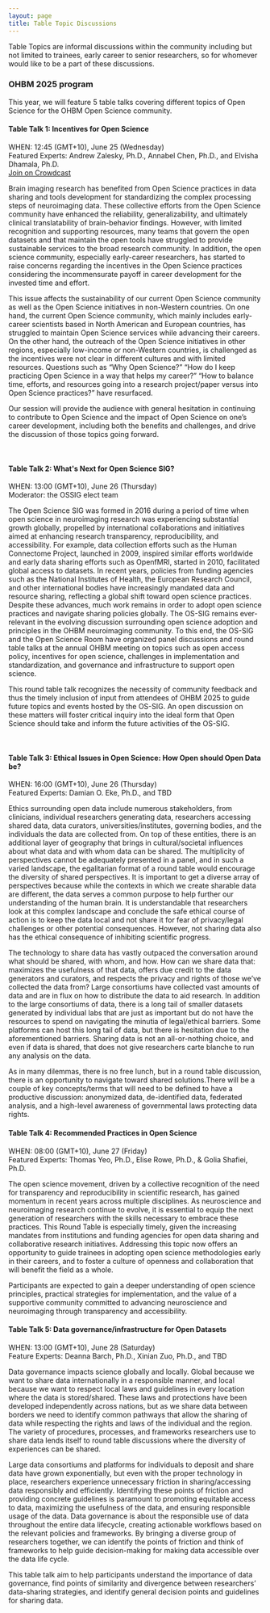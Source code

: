 ```yaml
---
layout: page
title: Table Topic Discussions
---
```


Table Topics are informal discussions within the community including but not limited to trainees, early career to senior researchers, so for whomever would like to be a part of these discussions.

### OHBM 2025 program

This year, we will feature 5 table talks covering different topics of Open Science for the OHBM Open Science community.

#### Table Talk 1: Incentives for Open Science
WHEN: 12:45 (GMT+10), June 25 (Wednesday)  <br>
Featured Experts: Andrew Zalesky, Ph.D., Annabel Chen, Ph.D., and Elvisha Dhamala, Ph.D. <br>
[Join on Crowdcast](https://www.crowdcast.io/c/osr-2025-table-talk-1-incentives)

Brain imaging research has benefited from Open Science practices in data sharing and tools development for standardizing the complex processing steps of neuroimaging data. These collective efforts from the Open Science community have enhanced the reliability, generalizability, and ultimately clinical translatability of brain-behavior findings. However, with limited recognition and supporting resources, many teams that govern the open datasets and that maintain the open tools have struggled to provide sustainable services to the broad research community. In addition, the open science community, especially early-career researchers, has started to raise concerns regarding the incentives in the Open Science practices considering the incommensurate payoff in career development for the invested time and effort. 

This issue affects the sustainability of our current Open Science community as well as the Open Science initiatives in non-Western countries. On one hand, the current Open Science community, which mainly includes early-career scientists based in North American and European countries, has struggled to maintain Open Science services while advancing their careers. On the other hand, the outreach of the Open Science initiatives in other regions, especially low-income or non-Western countries, is challenged as the incentives were not clear in different cultures and with limited resources. Questions such as “Why Open Science?” “How do I keep practicing Open Science in a way that helps my career?” “How to balance time, efforts, and resources going into a research project/paper versus into Open Science practices?” have resurfaced. 

Our session will provide the audience with general hesitation in continuing to contribute to Open Science and the impact of Open Science on one’s career development, including both the benefits and challenges, and drive the discussion of those topics going forward. 

<br/>

#### Table Talk 2: What's Next for Open Science SIG?
WHEN: 13:00 (GMT+10), June 26 (Thursday)  <br>
Moderator: the OSSIG elect team
<!-- [Join on Crowdcast](https://www.crowdcast.io/e/osr-table-evolution-of) -->

The Open Science SIG was formed in 2016 during a period of time when open science in neuroimaging research was experiencing substantial growth globally, propelled by international collaborations and initiatives aimed at enhancing research transparency, reproducibility, and accessibility. For example, data collection efforts such as the Human Connectome Project, launched in 2009, inspired similar efforts worldwide and early data sharing efforts such as OpenfMRI, started in 2010, facilitated global access to datasets. In recent years, policies from funding agencies such as the National Institutes of Health, the European Research Council, and other international bodies have increasingly mandated data and resource sharing, reflecting a global shift toward open science practices. Despite these advances, much work remains in order to adopt open science practices and navigate sharing policies globally. The OS-SIG remains ever-relevant in the evolving discussion surrounding open science adoption and principles in the OHBM neuroimaging community. To this end, the OS-SIG and the Open Science Room have organized panel discussions and round table talks at the annual OHBM meeting on topics such as open access policy, incentives for open science, challenges in implementation and standardization, and governance and infrastructure to support open science. 

This round table talk recognizes the necessity of community feedback and thus the timely inclusion of input from attendees of OHBM 2025 to guide future topics and events hosted by the OS-SIG. An open discussion on these matters will foster critical inquiry into the ideal form that Open Science should take and inform the future activities of the OS-SIG. 

<br/>

#### Table Talk 3: Ethical Issues in Open Science: How Open should Open Data be?
WHEN: 16:00 (GMT+10), June 26 (Thursday)  <br>
Featured Experts: Damian O. Eke, Ph.D., and TBD <br>
<!-- [Join on Crowdcast](https://www.crowdcast.io/e/osr-table-data-governance) -->

Ethics surrounding open data include numerous stakeholders, from clinicians, individual researchers generating data, researchers accessing shared data, data curators, universities/institutes, governing bodies, and the individuals the data are collected from. On top of these entities, there is an additional layer of geography that brings in cultural/societal influences about what data and with whom data can be shared. The multiplicity of perspectives cannot be adequately presented in a panel, and in such a varied landscape, the egalitarian format of a round table would encourage the diversity of shared perspectives. It is important to get a diverse array of perspectives because while the contexts in which we create sharable data are different, the data serves a common purpose to help further our understanding of the human brain. It is understandable that researchers look at this complex landscape and conclude the safe ethical course of action is to keep the data local and not share it for fear of privacy/legal challenges or other potential consequences. However, not sharing data also has the ethical consequence of inhibiting scientific progress. 

The technology to share data has vastly outpaced the conversation around what should be shared, with whom, and how. How can we share data that: maximizes the usefulness of that data, offers due credit to the data generators and curators, and respects the privacy and rights of those we’ve collected the data from? Large consortiums have collected vast amounts of data and are in flux on how to distribute the data to aid research. In addition to the large consortiums of data, there is a long tail of smaller datasets generated by individual labs that are just as important but do not have the resources to spend on navigating the minutia of legal/ethical barriers. Some platforms can host this long tail of data, but there is hesitation due to the aforementioned barriers. Sharing data is not an all-or-nothing choice, and even if data is shared, that does not give researchers carte blanche to run any analysis on the data. 

As in many dilemmas, there is no free lunch, but in a round table discussion, there is an opportunity to navigate toward shared solutions.There will be a couple of key concepts/terms that will need to be defined to have a productive discussion: anonymized data, de-identified data, federated analysis, and a high-level awareness of governmental laws protecting data rights.
 

#### Table Talk 4: Recommended Practices in Open Science
WHEN: 08:00 (GMT+10), June 27 (Friday) <br>
Featured Experts: Thomas Yeo, Ph.D., Elise Rowe, Ph.D., & Golia Shafiei, Ph.D.<br>
<!-- [Join on Crowdcast](https://www.crowdcast.io/e/osr-table-data-reuse) -->

The open science movement, driven by a collective recognition of the need for transparency and reproducibility in scientific research, has gained momentum in recent years across multiple disciplines. As neuroscience and neuroimaging research continue to evolve, it is essential to equip the next generation of researchers with the skills necessary to embrace these practices. This Round Table is especially timely, given the increasing mandates from institutions and funding agencies for open data sharing and collaborative research initiatives. Addressing this topic now offers an opportunity to guide trainees in adopting open science methodologies early in their careers, and to foster a culture of openness and collaboration that will benefit the field as a whole. 

Participants are expected to gain a deeper understanding of open science principles, practical strategies for implementation, and the value of a supportive community committed to advancing neuroscience and neuroimaging through transparency and accessibility.

#### Table Talk 5: Data governance/infrastructure for Open Datasets
WHEN: 13:00 (GMT+10), June 28 (Saturday)  <br>
Feature Experts: Deanna Barch, Ph.D., Xinian Zuo, Ph.D., and TBD<br>
<!-- [Join on Crowdcast](https://www.crowdcast.io/e/osr-table-standardization) -->

Data governance impacts science globally and locally. Global because we want to share data internationally in a responsible manner, and local because we want to respect local laws and guidelines in every location where the data is stored/shared. These laws and protections have been developed independently across nations, but as we share data between borders we need to identify common pathways that allow the sharing of data while respecting the rights and laws of the individual and the region. The variety of procedures, processes, and frameworks researchers use to share data lends itself to round table discussions where the diversity of experiences can be shared.

Large data consortiums and platforms for individuals to deposit and share data have grown exponentially, but even with the proper technology in place, researchers experience unnecessary friction in sharing/accessing data responsibly and efficiently. Identifying these points of friction and providing concrete guidelines is paramount to promoting equitable access to data, maximizing the usefulness of the data, and ensuring responsible usage of the data. Data governance is about the responsible use of data throughout the entire data lifecycle, creating actionable workflows based on the relevant policies and frameworks. By bringing a diverse group of researchers together, we can identify the points of friction and think of frameworks to help guide decision-making for making data accessible over the data life cycle.

This table talk aim to help participants understand the importance of data governance, find points of similarity and divergence between researchers’ data-sharing strategies, and identify general decision points and guidelines for sharing data.

